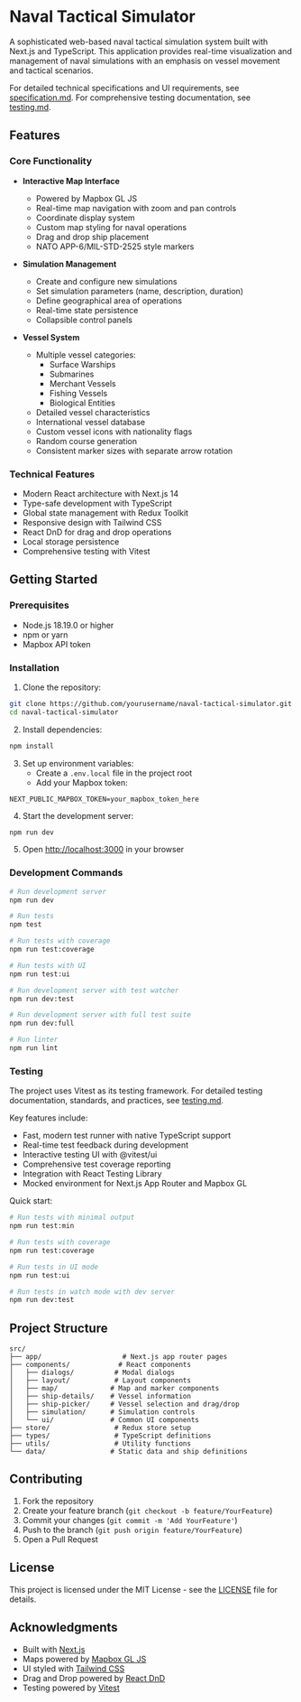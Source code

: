 # Naval Tactical Simulator

A sophisticated web-based naval tactical simulation system built with Next.js and TypeScript. This application provides real-time visualization and management of naval simulations with an emphasis on vessel movement and tactical scenarios.

For detailed technical specifications and UI requirements, see [specification.md](specification.md).
For comprehensive testing documentation, see [testing.md](testing.md).

## Features

### Core Functionality
- **Interactive Map Interface**
  - Powered by Mapbox GL JS
  - Real-time map navigation with zoom and pan controls
  - Coordinate display system
  - Custom map styling for naval operations
  - Drag and drop ship placement
  - NATO APP-6/MIL-STD-2525 style markers

- **Simulation Management**
  - Create and configure new simulations
  - Set simulation parameters (name, description, duration)
  - Define geographical area of operations
  - Real-time state persistence
  - Collapsible control panels

- **Vessel System**
  - Multiple vessel categories:
    - Surface Warships
    - Submarines
    - Merchant Vessels
    - Fishing Vessels
    - Biological Entities
  - Detailed vessel characteristics
  - International vessel database
  - Custom vessel icons with nationality flags
  - Random course generation
  - Consistent marker sizes with separate arrow rotation

### Technical Features
- Modern React architecture with Next.js 14
- Type-safe development with TypeScript
- Global state management with Redux Toolkit
- Responsive design with Tailwind CSS
- React DnD for drag and drop operations
- Local storage persistence
- Comprehensive testing with Vitest

## Getting Started

### Prerequisites
- Node.js 18.19.0 or higher
- npm or yarn
- Mapbox API token

### Installation

1. Clone the repository:
```bash
git clone https://github.com/yourusername/naval-tactical-simulator.git
cd naval-tactical-simulator
```

2. Install dependencies:
```bash
npm install
```

3. Set up environment variables:
   - Create a `.env.local` file in the project root
   - Add your Mapbox token:
```
NEXT_PUBLIC_MAPBOX_TOKEN=your_mapbox_token_here
```

4. Start the development server:
```bash
npm run dev
```

5. Open [http://localhost:3000](http://localhost:3000) in your browser

### Development Commands

```bash
# Run development server
npm run dev

# Run tests
npm test

# Run tests with coverage
npm run test:coverage

# Run tests with UI
npm run test:ui

# Run development server with test watcher
npm run dev:test

# Run development server with full test suite
npm run dev:full

# Run linter
npm run lint
```

### Testing

The project uses Vitest as its testing framework. For detailed testing documentation, standards, and practices, see [testing.md](testing.md).

Key features include:
- Fast, modern test runner with native TypeScript support
- Real-time test feedback during development
- Interactive testing UI with @vitest/ui
- Comprehensive test coverage reporting
- Integration with React Testing Library
- Mocked environment for Next.js App Router and Mapbox GL

Quick start:
```bash
# Run tests with minimal output
npm run test:min

# Run tests with coverage
npm run test:coverage

# Run tests in UI mode
npm run test:ui

# Run tests in watch mode with dev server
npm run dev:test
```

## Project Structure

```
src/
├── app/                    # Next.js app router pages
├── components/            # React components
│   ├── dialogs/          # Modal dialogs
│   ├── layout/           # Layout components
│   ├── map/             # Map and marker components
│   ├── ship-details/    # Vessel information
│   ├── ship-picker/     # Vessel selection and drag/drop
│   ├── simulation/      # Simulation controls
│   └── ui/              # Common UI components
├── store/                # Redux store setup
├── types/                # TypeScript definitions
├── utils/                # Utility functions
└── data/                # Static data and ship definitions
```

## Contributing

1. Fork the repository
2. Create your feature branch (`git checkout -b feature/YourFeature`)
3. Commit your changes (`git commit -m 'Add YourFeature'`)
4. Push to the branch (`git push origin feature/YourFeature`)
5. Open a Pull Request

## License

This project is licensed under the MIT License - see the [LICENSE](LICENSE) file for details.

## Acknowledgments

- Built with [Next.js](https://nextjs.org/)
- Maps powered by [Mapbox GL JS](https://www.mapbox.com/mapbox-gl-js)
- UI styled with [Tailwind CSS](https://tailwindcss.com/)
- Drag and Drop powered by [React DnD](https://react-dnd.github.io/react-dnd/)
- Testing powered by [Vitest](https://vitest.dev/)